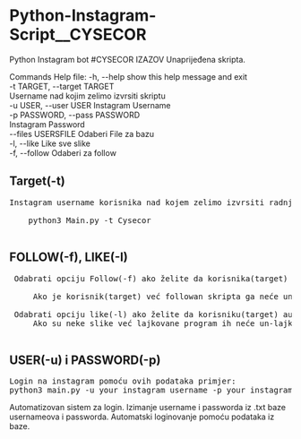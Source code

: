 # Python-Instagram-Script__CYSECOR
Python Instagram bot
#CYSECOR IZAZOV
Unaprijeđena skripta.



Commands Help file:
  -h, --help            show this help message and exit<br />
  -t TARGET, --target TARGET<br />
                        Username nad kojim zelimo izvrsiti skriptu<br />
  -u USER, --user USER  Instagram Username<br />
  -p PASSWORD, --pass PASSWORD<br />
                        Instagram Password<br />
  --files USERSFILE     Odaberi File za bazu<br />
  -l, --like            Like sve slike<br />
  -f, --follow          Odaberi za follow<br />
  
 ## Target(-t)
 <pre>
Instagram username korisnika nad kojem zelimo izvrsiti radnju npr:<br />
    python3 Main.py -t Cysecor
 </pre>
 ## FOLLOW(-f), LIKE(-l)
 <pre>
 Odabrati opciju Follow(-f) ako želite da korisnika(target) automatski zaprati,<br />
     Ako je korisnik(target) već followan skripta ga neće un-followati<br />
 Odabrati opciju like(-l) ako želite da korisniku(target) automatski lajkujete slike
     Ako su neke slike već lajkovane program ih neće un-lajkati.
 </pre>
 ## USER(-u) i PASSWORD(-p)
<pre>
Login na instagram pomoću ovih podataka primjer:
python3 main.py -u your_instagram_username -p your_instagram_password -t Cysecor
</pre>
Automatizovan sistem za login. Izimanje username i passworda iz .txt baze usernameova i passworda.
Automatski loginovanje pomoću podataka iz baze.
  
 
